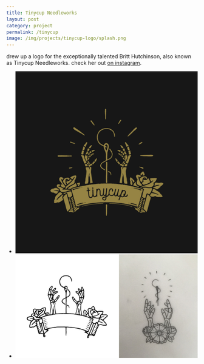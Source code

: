 ```yaml
---
title: Tinycup Needleworks
layout: post
category: project
permalink: /tinycup
image: /img/projects/tinycup-logo/splash.png
---
```


<div class='desc fixed'>
	<p>drew up a logo for the exceptionally talented Britt Hutchinson, also known as Tinycup Needleworks. check her out <a href='https://www.instagram.com/tinycup_/'>on instagram</a>.</p>
</div>


<ul class='img-column'>
 	<li><img src='/img/projects/tinycup-logo/01.jpg' alt='tc-1'/></li>
 	<li><img src='/img/projects/tinycup-logo/02.jpg' alt='tc-2'/></li>
 </ul>